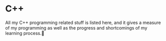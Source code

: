 # C++
All my C++ programming related stuff is listed here, and it gives a measure of my programming as well as the progress and shortcomings of my learning process.👋
